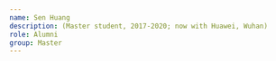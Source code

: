 ```yaml
---
name: Sen Huang  
description: (Master student, 2017-2020; now with Huawei, Wuhan)
role: Alumni
group: Master
---
```


